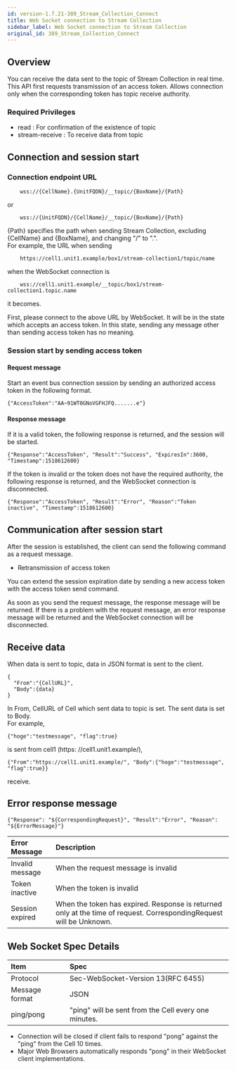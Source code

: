 ```yaml
---
id: version-1.7.21-389_Stream_Collection_Connect
title: Web Socket connection to Stream Collection
sidebar_label: Web Socket connection to Stream Collection
original_id: 389_Stream_Collection_Connect
---
```


## Overview
You can receive the data sent to the topic of Stream Collection in real time.  
This API first requests transmission of an access token. Allows connection only when the corresponding token has topic receive authority.

### Required Privileges
* read : For confirmation of the existence of topic
* stream-receive : To receive data from topic

## Connection and session start

### Connection endpoint URL
```
    wss://{CellName}.{UnitFQDN}/__topic/{BoxName}/{Path}
```
or
```
    wss://{UnitFQDN}/{CellName}/__topic/{BoxName}/{Path}
```

{Path} specifies the path when sending Stream Collection, excluding {CellName} and {BoxName}, and changing "/" to ".".  
For example, the URL when sending
```
    https://cell1.unit1.example/box1/stream-collection1/topic/name
```
when the WebSocket connection is
```
    wss://cell1.unit1.example/__topic/box1/stream-collection1.topic.name
```
it becomes.

First, please connect to the above URL by WebSocket. It will be in the state which accepts an access token. In this state, sending any message other than sending access token has no meaning.

### Session start by sending access token

#### Request message

Start an event bus connection session by sending an authorized access token in the following format.  

    {"AccessToken":"AA~91WT0GNoVGFHJFQ.......e"}

#### Response message

If it is a valid token, the following response is returned, and the session will be started.

    {"Response":"AccessToken", "Result":"Success", "ExpiresIn":3600, "Timestamp":1518612600}

If the token is invalid or the token does not have the required authority, the following response is returned, and the WebSocket connection is disconnected.

    {"Response":"AccessToken", "Result":"Error", "Reason":"Token inactive", "Timestamp":1518612600}


## Communication after session start

After the session is established, the client can send the following command as a request message.

* Retransmission of access token

You can extend the session expiration date by sending a new access token with the access token send command.

As soon as you send the request message, the response message will be returned.
If there is a problem with the request message, an error response message will be returned and the WebSocket connection will be disconnected.

## Receive data

When data is sent to topic, data in JSON format is sent to the client.  

    {
      "From":"{CellURL}", 
      "Body":{data}
    }

In From, CellURL of Cell which sent data to topic is set. The sent data is set to Body.  
For example,
```
{"hoge":"testmessage", "flag":true}
```
is sent from cell1 (https: //cell1.unit1.example/), 
```
{"From":"https://cell1.unit1.example/", "Body":{"hoge":"testmessage", "flag":true}}
```
receive.

## Error response message

    {"Response": "${CorrespondingRequest}", "Result":"Error", "Reason": "${ErrorMessage}"}

|Error Message|Description|
|:--|:--|
|Invalid message|When the request message is invalid|
|Token inactive|When the token is invalid|
|Session expired|When the token has expired. Response is returned only at the time of request. CorrespondingRequest will be Unknown.|

## Web Socket Spec Details

|Item|Spec|
|:--|:--|
|Protocol|Sec-WebSocket-Version 13(RFC 6455)|
|Message format|JSON|
|ping/pong|"ping" will be sent from the Cell every one minutes.|

* Connection will be closed if client fails to respond "pong" against the "ping" from the Cell 10 times.
* Major Web Browsers automatically responds "pong" in their WebSocket client implementations. 
